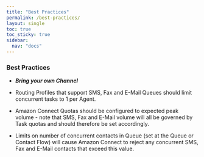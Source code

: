 ```yaml
---
title: "Best Practices"
permalink: /best-practices/
layout: single
toc: true
toc_sticky: true
sidebar:
  nav: "docs"
---
```


### Best Practices

- ***Bring your own Channel***

- Routing Profiles that support SMS, Fax and E-Mail Queues should limit concurrent tasks to 1 per Agent.

- Amazon Connect Quotas should be configured to expected peak volume - note that SMS, Fax and E-Mail volume will all be governed by Task quotas and should therefore be set accordingly.

- Limits on number of concurrent contacts in Queue (set at the Queue or Contact Flow) will cause Amazon Connect to reject any concurrent SMS, Fax and E-Mail contacts that exceed this value.
